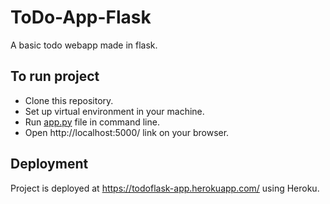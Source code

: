 # ToDo-App-Flask

A basic todo webapp made in flask.

## To run project

* Clone this repository.
* Set up virtual environment in your machine.
* Run [app.py](https://github.com/Ramanpreet6262/ToDo-App-Flask/blob/master/app.py) file in command line.
* Open http://localhost:5000/ link on your browser.

## Deployment

Project is deployed at https://todoflask-app.herokuapp.com/ using Heroku.

